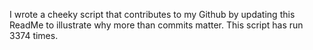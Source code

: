 I wrote a cheeky script that contributes to my Github by updating this ReadMe to illustrate why more than commits matter. This script has run 3374 times.